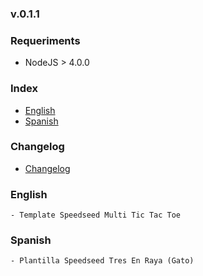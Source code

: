 ### v.0.1.1

### Requeriments
- NodeJS > 4.0.0

### Index
- [English](#english)
- [Spanish](#spanish)

### Changelog
- [Changelog](https://github.com/ifedu/generator-speedseed/blob/master/CHANGELOG.md)

### English
    - Template Speedseed Multi Tic Tac Toe


### Spanish
    - Plantilla Speedseed Tres En Raya (Gato)